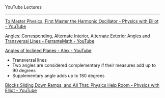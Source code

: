 YouTube Lectures

- - - -

[To Master Physics, First Master the Harmonic Oscillator - Physics with Elliot - YouTube](https://youtu.be/bmGqhM-tUk4?si=O2vY8m2jhTny7gOF)

[Angles: Corresponding, Alternate Interior, Alternate Exterior Angles and Transversal Lines - FerranteMath - YouTube](https://youtu.be/00Mwp2W8jnU?si=a8klJi4xD54f_NN6)

[Angles of Inclined Planes - Alex - YouTube](https://youtu.be/yr1B7xNxE0Q?si=KbiP2G8QaBhafHf9)

* Transversal lines
* Two angles are considered complementary if their measures add up to 90 degrees
* Supplementary angle adds up to 180 degrees

[Blocks Sliding Down Ramps, and All That: Physics Help Room - Physics with Elliot - YouTube](https://youtu.be/zHSOKywdvjw?si=t7KGdk0bsds18Alh)
